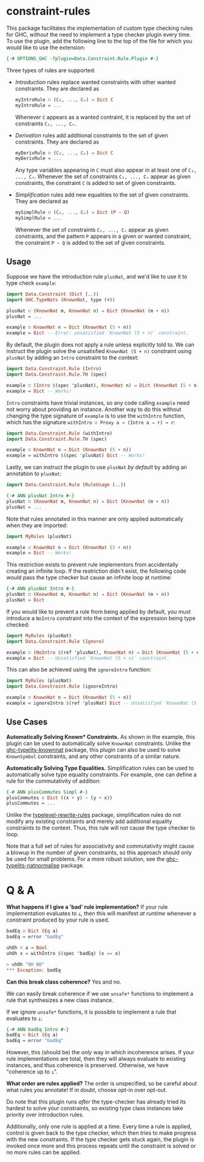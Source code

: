 # constraint-rules

This package facilitates the implementation of custom type checking rules for GHC, _without_ the need to implement a type checker plugin every time. To use the plugin, add the following line to the top of the file for which you would like to use the extension:

```haskell
{-# OPTIONS_GHC -fplugin=Data.Constraint.Rule.Plugin #-}
```

Three types of rules are supported:

* _Introduction_ rules replace wanted constraints with other wanted constraints. They are declared as

  ```haskell
  myIntroRule ∷ (C₁, ..., Cₙ) ⇒ Dict C
  myIntroRule = ...
  ```

  Whenever `C` appears as a wanted contraint, it is replaced by the set of constraints `C₁, ..., Cₙ`.

* _Derivation_ rules add additional constraints to the set of given constraints. They are declared as

  ```haskell
  myDerivRule ∷ (C₁, ..., Cₙ) ⇒ Dict C
  myDerivRule = ...
  ```

  Any type variables appearing in `C` must also appear in at least one of `C₁, ..., Cₙ`. Whenever the set of constraints `C₁, ..., Cₙ` appear as given constraints, the constraint `C` is added to set of given constraints.

* _Simplification_ rules add new equalities to the set of given constraints. They are declared as

  ```haskell
  mySimplRule ∷ (C₁, ..., Cₙ) ⇒ Dict (P ~ Q)
  mySimplRule = ...
  ```

  Whenever the set of constraints `C₁, ..., Cₙ` appear as given
  constraints, and the pattern `P` appears in a given _or_ wanted constraint, the constraint `P ~ Q` is added to the set of given constraints.

## Usage

Suppose we have the introduction rule `plusNat`, and we'd like to use it to type check `example`:

```haskell
import Data.Constraint (Dict (..))
import GHC.TypeNats (KnownNat, type (+))

plusNat ∷ (KnownNat m, KnownNat n) ⇒ Dict (KnownNat (m + n))
plusNat = ...

example ∷ KnownNat n ⇒ Dict (KnownNat (5 + n))
example = Dict -- Error: unsatisfied `KnownNat (5 + n)` constraint.
```

By default, the plugin does not apply a rule unless explicitly told to. We can instruct the plugin solve the unsatisfied `KnownNat (5 + n)` constraint using `plusNat` by adding an `Intro` constraint to the context:

```haskell
import Data.Constraint.Rule (Intro)
import Data.Constraint.Rule.TH (spec)

example ∷ (Intro $(spec 'plusNat), KnownNat n) ⇒ Dict (KnownNat (5 + n))
example = Dict -- Works!
```

`Intro` constraints have trivial instances, so any code calling `example` need not worry about providing an instance. Another way to do this without changing the type signature of `example` is to use the `withIntro` function, which has the signature `withIntro ∷ Proxy a → (Intro a ⇒ r) → r`:

```haskell
import Data.Constraint.Rule (withIntro)
import Data.Constraint.Rule.TH (spec)

example ∷ KnownNat n ⇒ Dict (KnownNat (5 + n))
example = withIntro $(spec 'plusNat) Dict -- Works!
```

Lastly, we can instruct the plugin to use `plusNat` _by default_ by adding an annotation to `plusNat`:

```haskell
import Data.Constraint.Rule (RuleUsage (..))

{-# ANN plusNat Intro #-}
plusNat ∷ (KnownNat m, KnownNat n) ⇒ Dict (KnownNat (m + n))
plusNat = ...
```

Note that rules annotated in this manner are only applied automatically when they are imported:

```haskell
import MyRules (plusNat)

example ∷ KnownNat n ⇒ Dict (KnownNat (5 + n))
example = Dict -- Works!
```

This restriction exists to prevent rule implementors from accidentally creating an infinite loop. If the restriction didn't exist, the following code would pass the type checker but cause an infinite loop at runtime:

```haskell
{-# ANN plusNat Intro #-}
plusNat ∷ (KnownNat m, KnownNat n) ⇒ Dict (KnownNat (m + n))
plusNat = Dict
```

If you would like to prevent a rule from being applied by default, you must introduce a `NoIntro` constraint into the context of the expression being type checked:

```haskell
import MyRules (plusNat)
import Data.Constraint.Rule (Ignore)

example ∷ (NoIntro $(ref 'plusNat), KnownNat n) ⇒ Dict (KnownNat (5 + n))
example = Dict -- Unsatisfied `KnownNat (5 + n)` constraint.
```

This can also be achieved using the `ignoreIntro` function:

```haskell
import MyRules (plusNat)
import Data.Constraint.Rule (ignoreIntro)

example ∷ KnownNat n ⇒ Dict (KnownNat (5 + n))
example = ignoreIntro $(ref 'plusNat) Dict -- Unsatisfied `KnownNat (5 + n)` constraint.
```

## Use Cases

**Automatically Solving Known\* Constraints.** As shown in the example, this plugin can be used to automatically solve `KnownNat` constraints. Unlike the [ghc-typelits-knownnat](https://hackage.haskell.org/package/ghc-typelits-knownnat) package, this plugin can also be used to solve `KnownSymbol` constraints, and any other constraints of a similar nature.

**Automatically Solving Type Equalities.** Simplification rules can be used to automatically solve type equality constraints. For example, one can define a rule for the commutativity of addition:

```haskell
{-# ANN plusCommutes Simpl #-}
plusCommutes ∷ Dict ((x + y) ~ (y + x))
plusCommutes = ...
```

Unlike the [typelevel-rewrite-rules](https://hackage.haskell.org/package/typelevel-rewrite-rules) package, simplification rules do not modify any existing constraints and merely add additional equality constraints to the context. Thus, this rule will not cause the type checker to loop.

Note that a full set of rules for associativity and commutativity might cause a blowup in the number of given constraints, so this approach should only be used for small problems. For a more robust solution, see the [ghc-typelits-natnormalise](https://hackage.haskell.org/package/ghc-typelits-natnormalise) package.

# Q & A

**What happens if I give a 'bad' rule implementation?** If your rule implementation evaluates to `⊥`, then this will manifest _at runtime_ whenever a constraint produced by your rule is used.

```haskell
badEq ∷ Dict (Eq a)
badEq = error "badEq"

uhOh ∷ a → Bool
uhOh x = withIntro $(spec 'badEq) (x == x)

> uhOh "OH NO"
*** Exception: badEq
```

**Can this break class coherence?** Yes and no.

We can easily break coherence if we use `unsafe*` functions to implement a rule that synthesizes a new class instance.

If we ignore `unsafe*` functions, it is possible to implement a rule that evaluates to `⊥`:

```haskell
{-# ANN badEq Intro #-}
badEq ∷ Dict (Eq a)
badEq = error "badEq"
```

However, this (should be) the _only_ way in which incoherence arises. If your rule implementations are total, then they will always evaluate to existing instances, and thus coherence is preserved. Otherwise, we have "coherence up to `⊥`".

**What order are rules applied?** The order is unspecified, so be careful about what rules you annotate! If in doubt, choose opt-in over opt-out.

Do note that this plugin runs _after_ the type-checker has already tried its hardest to solve your constraints, so existing type class instances take priority over introduction rules.

Additionally, only one rule is applied at a time. Every time a rule is applied, control is given back to the type checker, which then tries to make progress with the new constraints. If the type checker gets stuck again, the plugin is invoked once more and this process repeats until the constraint is solved or no more rules can be applied.
